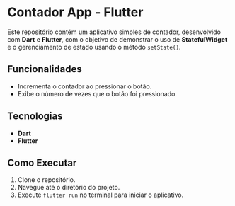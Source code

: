 # Contador App - Flutter

Este repositório contém um aplicativo simples de contador, desenvolvido com **Dart** e **Flutter**, com o objetivo de demonstrar o uso de **StatefulWidget** e o gerenciamento de estado usando o método `setState()`.

## Funcionalidades
- Incrementa o contador ao pressionar o botão.
- Exibe o número de vezes que o botão foi pressionado.

## Tecnologias
- **Dart**
- **Flutter**

## Como Executar
1. Clone o repositório.
2. Navegue até o diretório do projeto.
3. Execute `flutter run` no terminal para iniciar o aplicativo.